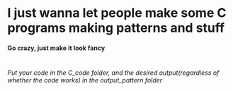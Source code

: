 # I just wanna let people make some C programs making patterns and stuff
#### Go crazy, just make it look fancy
#
###### Put your code in the C_code folder, and the desired output(regardless of whether the code works) in the output_pattern folder
